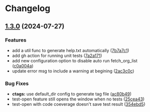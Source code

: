 # Changelog

## [1.3.0](https://github.com/xixiaofinland/sf.nvim/compare/v1.2.2...v1.3.0) (2024-07-27)


### Features

* add a util func to generate help.txt automatically ([7b7a7c1](https://github.com/xixiaofinland/sf.nvim/commit/7b7a7c15c0a81687602237a18d2f7a245df81825))
* add gh action for running unit tests ([7a2a171](https://github.com/xixiaofinland/sf.nvim/commit/7a2a17191605d38d7cd80ee9d07c30f38b5492db))
* add new configuration option to disable auto run fetch_org_list ([c0a004a](https://github.com/xixiaofinland/sf.nvim/commit/c0a004a072fdb948fca5a7504dd3a30b33fe9d70))
* update error msg to include a warning at begining ([2ac3c0c](https://github.com/xixiaofinland/sf.nvim/commit/2ac3c0cb5708373878d792264d1948922606bdad))


### Bug Fixes

* **ctags:** use default_dir config to generate tag file ([ac80b49](https://github.com/xixiaofinland/sf.nvim/commit/ac80b49f0cdfb183a161bfb079f07e047c08df31))
* test-open feature still opens the window when no tests ([25cea43](https://github.com/xixiaofinland/sf.nvim/commit/25cea43986e9c258e2e1603ffe62bba6aa2b81d2))
* test-open with code coeverage doesn't save test result ([354ebd5](https://github.com/xixiaofinland/sf.nvim/commit/354ebd585f77c61f04fddc2d47004db1bd898182))
